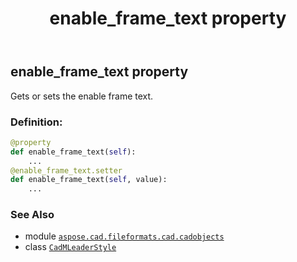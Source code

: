 ﻿---
title: enable_frame_text property
second_title: Aspose.CAD for Python via .NET API References
description: 
type: docs
weight: 380
url: /python-net/aspose.cad.fileformats.cad.cadobjects/cadmleaderstyle/enable_frame_text/
is_root: false
---

## enable_frame_text property


Gets or sets the enable frame text.
### Definition:
```python
@property
def enable_frame_text(self):
    ...
@enable_frame_text.setter
def enable_frame_text(self, value):
    ...
```

### See Also
* module [`aspose.cad.fileformats.cad.cadobjects`](../../)
* class [`CadMLeaderStyle`](/cad/python-net/aspose.cad.fileformats.cad.cadobjects/cadmleaderstyle)
